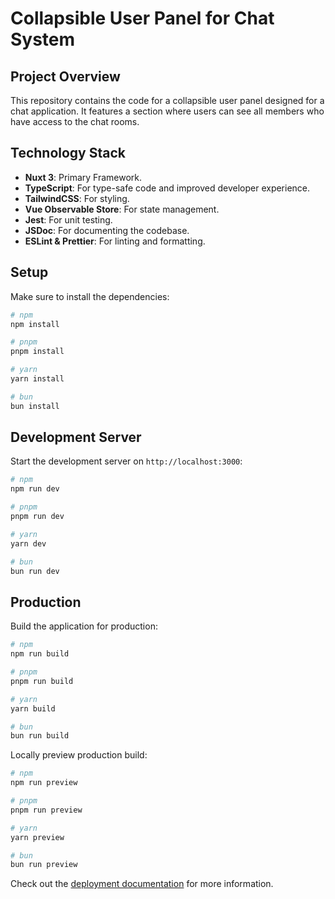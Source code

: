 # Collapsible User Panel for Chat System

## Project Overview

This repository contains the code for a collapsible user panel designed for a chat application. It features a section where users can see all members who have access to the chat rooms.

## Technology Stack

- **Nuxt 3**: Primary Framework.
- **TypeScript**: For type-safe code and improved developer experience.
- **TailwindCSS**: For styling.
- **Vue Observable Store**: For state management.
- **Jest**: For unit testing.
- **JSDoc**: For documenting the codebase.
- **ESLint & Prettier**: For linting and formatting.

## Setup

Make sure to install the dependencies:

```bash
# npm
npm install

# pnpm
pnpm install

# yarn
yarn install

# bun
bun install
```

## Development Server

Start the development server on `http://localhost:3000`:

```bash
# npm
npm run dev

# pnpm
pnpm run dev

# yarn
yarn dev

# bun
bun run dev
```

## Production

Build the application for production:

```bash
# npm
npm run build

# pnpm
pnpm run build

# yarn
yarn build

# bun
bun run build
```

Locally preview production build:

```bash
# npm
npm run preview

# pnpm
pnpm run preview

# yarn
yarn preview

# bun
bun run preview
```

Check out the [deployment documentation](https://nuxt.com/docs/getting-started/deployment) for more information.
